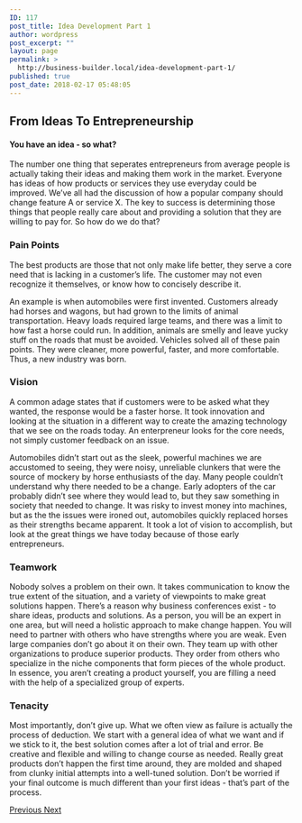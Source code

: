 ```yaml
---
ID: 117
post_title: Idea Development Part 1
author: wordpress
post_excerpt: ""
layout: page
permalink: >
  http://business-builder.local/idea-development-part-1/
published: true
post_date: 2018-02-17 05:48:05
---
```

<h2>From Ideas To Entrepreneurship</h2>		
		<h4>You have an idea - so what?</h4><p>The number one thing that seperates entrepreneurs from average people is actually taking their ideas and making them work in the market. Everyone has ideas of how products or services they use everyday could be improved. We’ve all had the discussion of how a popular company should change feature A or service X. The key to success is determining those things that people really care about and providing a solution that they are willing to pay for. So how do we do that?</p><h3>Pain Points</h3><p>The best products are those that not only make life better, they serve a core need that is lacking in a customer’s life. The customer may not even recognize it themselves, or know how to concisely describe it.</p><p>An example is when automobiles were first invented. Customers already had horses and wagons, but had grown to the limits of animal transportation. Heavy loads required large teams, and there was a limit to how fast a horse could run. In addition, animals are smelly and leave yucky stuff on the roads that must be avoided. Vehicles solved all of these pain points. They were cleaner, more powerful, faster, and more comfortable. Thus, a new industry was born.</p><h3>Vision</h3><p>A common adage states that if customers were to be asked what they wanted, the response would be a faster horse. It took innovation and looking at the situation in a different way to create the amazing technology that we see on the roads today. An enterpreneur looks for the core needs, not simply customer feedback on an issue.</p><p>Automobiles didn’t start out as the sleek, powerful machines we are accustomed to seeing, they were noisy, unreliable clunkers that were the source of mockery by horse enthusiasts of the day. Many people couldn’t understand why there needed to be a change. Early adopters of the car probably didn’t see where they would lead to, but they saw something in society that needed to change. It was risky to invest money into machines, but as the the issues were ironed out, automobiles quickly replaced horses as their strengths became apparent. It took a lot of vision to accomplish, but look at the great things we have today because of those early entrepreneurs.</p><h3>Teamwork</h3><p>Nobody solves a problem on their own. It takes communication to know the true extent of the situation, and a variety of viewpoints to make great solutions happen. There’s a reason why business conferences exist - to share ideas, products and solutions. As a person, you will be an expert in one area, but will need a holistic approach to make change happen. You will need to partner with others who have strengths where you are weak. Even large companies don’t go about it on their own. They team up with other organizations to produce superior products. They order from others who specialize in the niche components that form pieces of the whole product. In essence, you aren’t creating a product yourself, you are filling a need with the help of a specialized group of experts.</p><h3>Tenacity</h3><p>Most importantly, don’t give up. What we often view as failure is actually the process of deduction. We start with a general idea of what we want and if we stick to it, the best solution comes after a lot of trial and error. Be creative and flexible and willing to change course as needed. Really great products don’t happen the first time around, they are molded and shaped from clunky initial attempts into a well-tuned solution. Don’t be worried if your final outcome is much different than your first ideas - that’s part of the process.</p>		
			<a href="http://business-builder.local/courses/">
						Previous
					</a>
			<a href="http://business-builder.local/idea-development-part-2/">
						Next
					</a>